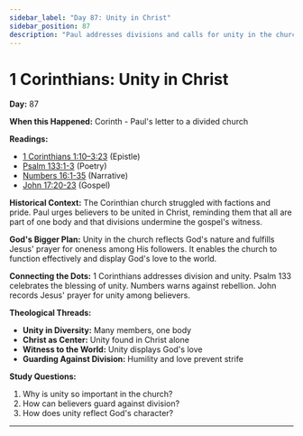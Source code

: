 ```yaml
---
sidebar_label: "Day 87: Unity in Christ"
sidebar_position: 87
description: "Paul addresses divisions and calls for unity in the church."
---
```


# 1 Corinthians: Unity in Christ

**Day:** 87

**When this Happened:** Corinth - Paul's letter to a divided church

**Readings:**
- [1 Corinthians 1:10–3:23](https://www.biblegateway.com/passage/?search=1+Corinthians+1%3A10-3%3A23) (Epistle)
- [Psalm 133:1-3](https://www.biblegateway.com/passage/?search=Psalm+133%3A1-3) (Poetry)
- [Numbers 16:1-35](https://www.biblegateway.com/passage/?search=Numbers+16%3A1-35) (Narrative)
- [John 17:20-23](https://www.biblegateway.com/passage/?search=John+17%3A20-23) (Gospel)

**Historical Context:** The Corinthian church struggled with factions and pride. Paul urges believers to be united in Christ, reminding them that all are part of one body and that divisions undermine the gospel's witness.

**God's Bigger Plan:** Unity in the church reflects God's nature and fulfills Jesus' prayer for oneness among His followers. It enables the church to function effectively and display God's love to the world.

**Connecting the Dots:** 1 Corinthians addresses division and unity. Psalm 133 celebrates the blessing of unity. Numbers warns against rebellion. John records Jesus' prayer for unity among believers.

****Theological Threads:****
- **Unity in Diversity:** Many members, one body
- **Christ as Center:** Unity found in Christ alone
- **Witness to the World:** Unity displays God's love
- **Guarding Against Division:** Humility and love prevent strife

**Study Questions:**
1. Why is unity so important in the church?
2. How can believers guard against division?
3. How does unity reflect God's character?

---